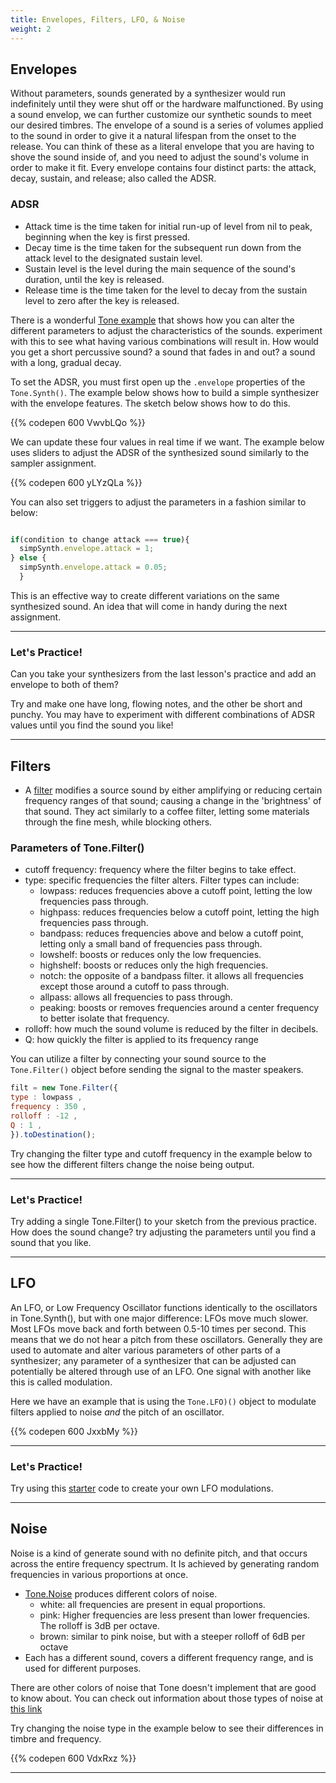 ```yaml
---
title: Envelopes, Filters, LFO, & Noise
weight: 2
---
```


## Envelopes 

Without parameters, sounds generated by a synthesizer would run indefinitely until they were shut off or the hardware malfunctioned. By using a sound envelop, we can further customize our synthetic sounds to meet our desired timbres. The envelope of a sound is a series of volumes applied to the sound in order to give it a natural lifespan from the onset to the release. You can think of these as a literal envelope that you are having to shove the sound inside of, and you need to adjust the sound's volume in order to make it fit. Every envelope contains four distinct parts: the attack, decay, sustain, and release; also called the ADSR.


### ADSR

- Attack time is the time taken for initial run-up of level from nil to peak, beginning when the key is first pressed.
- Decay time is the time taken for the subsequent run down from the attack level to the designated sustain level.
- Sustain level is the level during the main sequence of the sound's duration, until the key is released.
- Release time is the time taken for the level to decay from the sustain level to zero after the key is released.

There is a wonderful [Tone example](https://tonejs.github.io/examples/envelope.html) that shows how you can alter the different parameters to adjust the characteristics of the sounds. experiment with this to see what having various combinations will result in. How would you get a short percussive sound? a sound that fades in and out? a sound with a long, gradual decay.

To set the ADSR, you must first open up the `.envelope` properties of the `Tone.Synth()`. The example below shows how to build a simple synthesizer with the envelope features. The sketch below shows how to do this.

{{% codepen 600 VwvbLQo %}}

We can update these four values in real time if we want. The example below uses sliders to adjust the ADSR of the synthesized sound similarly to the sampler assignment.

{{% codepen 600 yLYzQLa %}}

You can also set triggers to adjust the parameters in a fashion similar to below:

```js

if(condition to change attack === true){
  simpSynth.envelope.attack = 1;
} else {
  simpSynth.envelope.attack = 0.05;
  }

```

This is an effective way to create different variations on the same synthesized sound. An idea that will come in handy during the next assignment.

---

### Let's Practice!

Can you take your synthesizers from the last lesson's practice and add an envelope to both of them?

Try and make one have long, flowing notes, and the other be short and punchy. You may have to experiment with different combinations of ADSR values until you find the sound you like!
 
---

## Filters

- A [filter](https://tonejs.github.io/docs/r11/Filter) modifies a source sound by either amplifying or reducing certain frequency ranges of that sound; causing a change in the 'brightness' of that sound. They act similarly to a coffee filter, letting some materials through the fine mesh, while blocking others.

### Parameters of Tone.Filter()

* cutoff frequency: frequency where the filter begins to take effect.
* type: specific frequencies the filter alters. Filter types can include:
  * lowpass: reduces frequencies above a cutoff point, letting the low frequencies pass through.
  * highpass: reduces frequencies below a cutoff point, letting the high frequencies pass through.
  * bandpass: reduces frequencies above and below a cutoff point, letting only a small band of frequencies pass through.
  * lowshelf: boosts or reduces only the low frequencies.
  * highshelf: boosts or reduces only the high frequencies. 
  * notch: the opposite of a bandpass filter. it allows all frequencies except those around a cutoff to pass through.
  * allpass: allows all frequencies to pass through.
  * peaking: boosts or removes frequencies around a center frequency to better isolate that frequency.
* rolloff: how much the sound volume is reduced by the filter in decibels.
* Q: how quickly the filter is applied to its frequency range

You can utilize a filter by connecting your sound source to the `Tone.Filter()` object before sending the signal to the master speakers.

```js
filt = new Tone.Filter({
type : lowpass ,
frequency : 350 ,
rolloff : -12 ,
Q : 1 ,
}).toDestination();
```
Try changing the filter type and cutoff frequency in the example below to see how the different filters change the noise being output.

---

### Let's Practice!

Try adding a single Tone.Filter() to your sketch from the previous practice. How does the sound change? try adjusting the parameters until you find a sound that you like.

---

## LFO

An LFO, or Low Frequency Oscillator functions identically to the oscillators in Tone.Synth(), but with one major difference: LFOs move much slower. Most LFOs move back and forth between 0.5-10 times per second. This means that we do not hear a pitch from these oscillators. Generally they are used to automate and alter various parameters of other parts of a synthesizer; any parameter of a synthesizer that can be adjusted can potentially be altered through use of an LFO. One signal with another like this is called modulation.

Here we have an example that is using the `Tone.LFO)()` object to modulate filters applied to noise _and_ the pitch of an oscillator. 

{{% codepen 600 JxxbMy %}}

---

### Let's Practice!

Try using this [starter](https://codepen.io/lsuddem/pen/QYYGmL) code to create your own LFO modulations. 

---

## Noise

Noise is a kind of generate sound with no definite pitch, and that occurs across the entire frequency spectrum. It Is achieved by generating random frequencies in various proportions at once. 


- [Tone.Noise](https://tonejs.github.io/docs/r11/Noise) produces different colors of noise. 
  * white: all frequencies are present in equal proportions.
  * pink: Higher frequencies are less present than lower frequencies. The rolloff is 3dB per octave. 
  * brown: similar to pink noise, but with a steeper rolloff of 6dB per octave
- Each has a different sound, covers a different frequency range, and is used for different purposes. 

There are other colors of noise that Tone doesn't implement that are good to know about.  You can check out information about those types of noise at [this link](https://en.wikipedia.org/wiki/Colors_of_noise)

  
Try changing the noise type in the example below to see their differences in timbre and frequency.

{{% codepen 600 VdxRxz %}}

---
